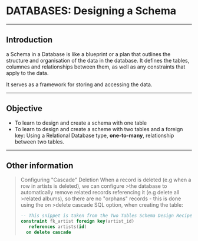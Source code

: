 # DATABASES: Designing a Schema

----

## Introduction

a Schema in a Database is like a blueprint or a plan that outlines the structure and organisation of the data in the database. It defines the tables, columnes and relationships between them, as well as any constraints that apply to the data.

It serves as a framework for storing and accessing the data.

----

## Objective

* To learn to design and create a schema with one table
* To learn to design and create a scheme with two tables and a foreign key: Using a Relational Database type, **one-to-many**, relationship between two tables.

----

## Other information

>Configuring "Cascade" Deletion
>When a record is deleted (e.g when a row in artists is deleted), we can configure >the database to automatically remove related records referencing it (e.g delete all >related albums), so there are no "orphans" records - this is done using the on >delete cascade SQL option, when creating the table:
>
>```sql
>-- This snippet is taken from the Two Tables Schema Design Recipe document
>constraint fk_artist foreign key(artist_id)
>    references artists(id) 
>   on delete cascade 
>```
